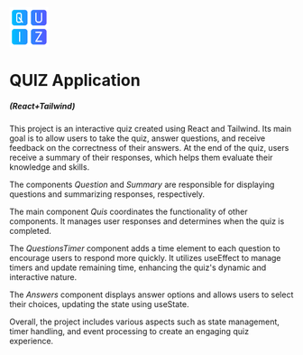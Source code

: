 <img src='./src/assets/quiz-logo.png' alt='Four squares with letters q, u, i, z' title='Quiz Logo' width='70' />

# QUIZ Application

##### (React+Tailwind)

This project is an interactive quiz created using React and Tailwind. Its main goal is to allow users to take the quiz, answer questions, and receive feedback on the correctness of their answers. At the end of the quiz, users receive a summary of their responses, which helps them evaluate their knowledge and skills.

The components _Question_ and _Summary_ are responsible for displaying questions and summarizing responses, respectively.

The main component _Quis_ coordinates the functionality of other components. It manages user responses and determines when the quiz is completed.

The _QuestionsTimer_ component adds a time element to each question to encourage users to respond more quickly. It utilizes useEffect to manage timers and update remaining time, enhancing the quiz's dynamic and interactive nature.

The _Answers_ component displays answer options and allows users to select their choices, updating the state using useState.

Overall, the project includes various aspects such as state management, timer handling, and event processing to create an engaging quiz experience.
